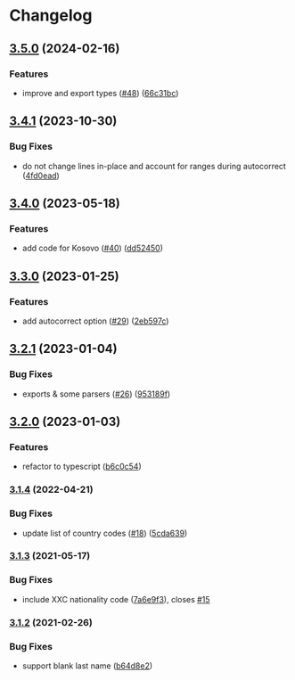 # Changelog

## [3.5.0](https://github.com/cheminfo/mrz/compare/v3.4.1...v3.5.0) (2024-02-16)


### Features

* improve and export types ([#48](https://github.com/cheminfo/mrz/issues/48)) ([66c31bc](https://github.com/cheminfo/mrz/commit/66c31bc8d686554b9cbf937fbe298a3915475b5e))

## [3.4.1](https://github.com/cheminfo/mrz/compare/v3.4.0...v3.4.1) (2023-10-30)


### Bug Fixes

* do not change lines in-place and account for ranges during autocorrect ([4fd0ead](https://github.com/cheminfo/mrz/commit/4fd0ead0e8fad38f64225e8b545dd8bf046e1c59))

## [3.4.0](https://github.com/cheminfo/mrz/compare/v3.3.0...v3.4.0) (2023-05-18)


### Features

* add code for Kosovo ([#40](https://github.com/cheminfo/mrz/issues/40)) ([dd52450](https://github.com/cheminfo/mrz/commit/dd524508cd6c5feda867099bdab8b2291344a709))

## [3.3.0](https://github.com/cheminfo/mrz/compare/v3.2.1...v3.3.0) (2023-01-25)


### Features

* add autocorrect option ([#29](https://github.com/cheminfo/mrz/issues/29)) ([2eb597c](https://github.com/cheminfo/mrz/commit/2eb597c077fbc40d30020ce6c0c35b795ed6f768))

## [3.2.1](https://github.com/cheminfo/mrz/compare/v3.2.0...v3.2.1) (2023-01-04)


### Bug Fixes

* exports & some parsers ([#26](https://github.com/cheminfo/mrz/issues/26)) ([953189f](https://github.com/cheminfo/mrz/commit/953189f2ae9300fbde8c64c295ddd246f9e4d4fe))

## [3.2.0](https://github.com/cheminfo/mrz/compare/v3.1.4...v3.2.0) (2023-01-03)


### Features

* refactor to typescript ([b6c0c54](https://github.com/cheminfo/mrz/commit/b6c0c54a8955908d5d1bc92f1ac4c148eeefdf60))

### [3.1.4](https://www.github.com/cheminfo/mrz/compare/v3.1.3...v3.1.4) (2022-04-21)


### Bug Fixes

* update list of country codes ([#18](https://www.github.com/cheminfo/mrz/issues/18)) ([5cda639](https://www.github.com/cheminfo/mrz/commit/5cda63981cd8e2110f3fdb547ac85f1ba4d6ec7d))

### [3.1.3](https://www.github.com/cheminfo/mrz/compare/v3.1.2...v3.1.3) (2021-05-17)


### Bug Fixes

* include XXC nationality code ([7a6e9f3](https://www.github.com/cheminfo/mrz/commit/7a6e9f340a6638c50f1114cd81771d26a5f87f88)), closes [#15](https://www.github.com/cheminfo/mrz/issues/15)

### [3.1.2](https://www.github.com/cheminfo/mrz/compare/v3.1.1...v3.1.2) (2021-02-26)


### Bug Fixes

* support blank last name ([b64d8e2](https://www.github.com/cheminfo/mrz/commit/b64d8e28d6ea1170722fca5be72a3e618a0e9f86))
